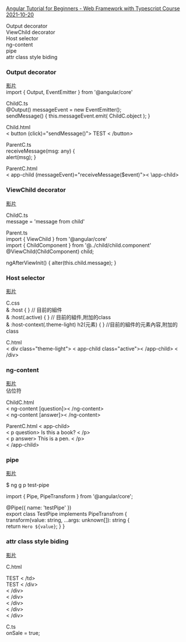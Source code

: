 
[Angular Tutorial for Beginners - Web Framework with Typescript Course 2021-10-20](https://www.youtube.com/watch?v=AAu8bjj6-UI&ab_channel=freeCodeCamp.org)  



Output decorator  
ViewChild decorator  
Host selector  
ng-content  
pipe  
attr class style biding  





### Output decorator   
[影片](https://youtu.be/AAu8bjj6-UI?t=986)  
import { Output, EventEmitter } from '@angular/core'  

ChildC.ts    
@Output() messageEvent = new EventEmitter<any>();  
sendMessage() {  this.messageEvent.emit( ChildC.object ); }   

Child.html  
< button (click)="sendMessage()"> TEST < /button>

ParentC.ts  
receiveMessage(msg: any) {   
alert(msg);  }  

ParentC.html    
< app-child (messageEvent)="receiveMessage($event)">< \app-child>  

### ViewChild decorator  
[影片](https://youtu.be/AAu8bjj6-UI?t=1093)  

ChildC.ts  
message = 'message from child'  

Parent.ts   
import { ViewChild } from '@angular/core'  
import { ChildComponent } from '@../child/child.component'  
@ViewChild(ChildComponent) child;  

ngAfterViewInit() { alter(this.child.message);  }  


### Host selector  
[影片](https://youtu.be/AAu8bjj6-UI?t=1328)    

C.css  
& :host { } // 目前的組件   
& :host(.active) { } // 目前的組件,附加的class   
& :host-context(.theme-light) h2(元素) { } //目前的組件的元素內容,附加的class   

C.html  
< div class="theme-light"> < app-child class="active">< /app-child> < /div>  


### ng-content  
[影片](https://youtu.be/AAu8bjj6-UI?t=1478)  
佔位符  

ChildC.html  
< ng-content [question]>< /ng-content>  
< ng-content  [answer]>< /ng-content>  

ParentC.html 
< app-child>  
< p question> Is this a book?  < /p>  
< p answer> This is a pen. < /p>  
< /app-child>  


### pipe  
[影片](https://youtu.be/AAu8bjj6-UI?t=1891)  

$ ng g p test-pipe  

import { Pipe, PipeTransform } from '@angular/core';  

@Pipe({ name: 'testPipe' })  
export class TestPipe implements PipeTransfrom {  
  transform(value: string, ...args: unknown[]): string {   
  return `Hero ${value}`; }
} 


### attr class style biding  
[影片](https://youtu.be/AAu8bjj6-UI?t=2211)  

C.html  
<td [attr.colspan]="1+1"> TEST < /td>  
<div [class.sale]="onSale"> TEST < /div>  
<div [class]= "{ classOne: true, classTwo: false }">< /div>  
<div [class]="['classOne', 'classTwo']">< /div>  
<div [style.background-color]="'red'">< /div>  
<div [style]="'width: 200px; height:200px;'">< /div>  
<div [style]="{ width: '50px', height: '50px'}">< /div>    

C.ts  
onSale = true;  



